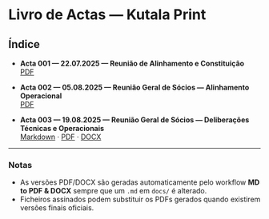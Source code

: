 # Livro de Actas — Kutala Print

## Índice

- **Acta 001 — 22.07.2025 — Reunião de Alinhamento e Constituição**  
  [PDF](./KP_ACTA_2025_001.pdf)

- **Acta 002 — 05.08.2025 — Reunião Geral de Sócios — Alinhamento Operacional**  
  [PDF](./KP_ACTA_2025_002.pdf)

- **Acta 003 — 19.08.2025 — Reunião Geral de Sócios — Deliberações Técnicas e Operacionais**  
  [Markdown](./KP_ACTA_2025_003.md) · [PDF](../outputs/KP_ACTA_2025_003.pdf) · [DOCX](../outputs/KP_ACTA_2025_003.docx)

---

### Notas
- As versões PDF/DOCX são geradas automaticamente pelo workflow **MD to PDF & DOCX** sempre que um `.md` em `docs/` é alterado.
- Ficheiros assinados podem substituir os PDFs gerados quando existirem versões finais oficiais.
